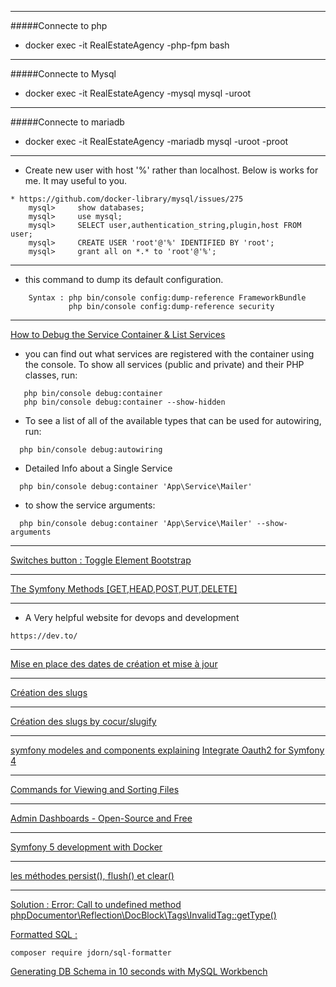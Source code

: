 ***
#####Connecte to php
* docker exec -it  RealEstateAgency -php-fpm bash

***
#####Connecte to Mysql
* docker exec -it RealEstateAgency -mysql mysql -uroot

***
#####Connecte to mariadb
*  docker exec -it RealEstateAgency -mariadb mysql -uroot -proot

***
* Create new user with host '%' rather than localhost. Below is works for me. It may useful to you.
````
* https://github.com/docker-library/mysql/issues/275
    mysql>     show databases;
    mysql>     use mysql;
    mysql>     SELECT user,authentication_string,plugin,host FROM user;
    mysql>     CREATE USER 'root'@'%' IDENTIFIED BY 'root';
    mysql>     grant all on *.* to 'root'@'%';
````
***
* this command to dump its default configuration.
````
    Syntax : php bin/console config:dump-reference FrameworkBundle
             php bin/console config:dump-reference security
````
***
[How to Debug the Service Container & List Services](https://symfony.com/doc/current/service_container/debug.html)
* you can find out what services are registered with the container using the console.
    To show all services (public and private) and their PHP classes, run:
    
````
   php bin/console debug:container
   php bin/console debug:container --show-hidden
````

* To see a list of all of the available types that can be used for autowiring, run:
````    
  php bin/console debug:autowiring
````
* Detailed Info about a Single Service
````   
  php bin/console debug:container 'App\Service\Mailer'
````    
 *  to show the service arguments:
````
  php bin/console debug:container 'App\Service\Mailer' --show-arguments
````
***
[Switches button : Toggle Element Bootstrap](https://symfony.com/blog/new-in-symfony-4-4-bootstrap-custom-switches)
***
[The Symfony Methods [GET,HEAD,POST,PUT,DELETE]](https://www.ionos.fr/digitalguide/hebergement/aspects-techniques/405-method-not-allowed/)
***

* A Very helpful website for devops and development 
````
https://dev.to/
````
***
[Mise en place des dates de création et mise à jour
](https://nouvelle-techno.fr/actualites/symfony-4-creer-un-blog-pas-a-pas-creer-une-interface-dadministration)
***
[Création des slugs
](https://nouvelle-techno.fr/actualites/symfony-4-creer-un-blog-pas-a-pas-creer-une-interface-dadministration)
***
[Création des slugs by cocur/slugify
](https://github.com/cocur/slugify)
***
[symfony modeles and components explaining](https://dev.to/brpaz/an-introduction-to-symfony--the-foundation-of-modern-php-applications-ehj)
[Integrate Oauth2 for Symfony 4](https://dev.to/_mertsimsek/integrate-oauth2-for-symfony-4-360c)
***
[Commands for Viewing and Sorting Files](https://dev.to/yashsugandh/commands-for-viewing-and-sorting-files-452j)
***
[Admin Dashboards - Open-Source and Free](https://dev.to/sm0ke/admin-dashboards-open-source-and-free-4aep)
***
[Symfony 5 development with Docker](https://dev.to/martinpham/symfony-5-development-with-docker-4hj8)
***
[les méthodes persist(), flush() et clear()](https://openclassrooms.com/forum/sujet/doctrine-persist-update-ou-insert)
***
[Solution : Error: Call to undefined method phpDocumentor\Reflection\DocBlock\Tags\InvalidTag::getType()
](https://github.com/symfony/symfony/issues/36049#issuecomment-599257514)


[Formatted SQL :](https://github.com/doctrine/sql-formatter/)
````
composer require jdorn/sql-formatter
````
[Generating DB Schema in 10 seconds with MySQL Workbench](https://www.youtube.com/watch?v=RbKEYDtkAJI)

